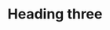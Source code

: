 ---
title: Heading three
tags: ["heading", "three", "title", "header", "text"]
icon: heading-three
svg: '<svg xmlns="http://www.w3.org/2000/svg" width="24" height="24" fill="none" viewBox="0 0 24 24" stroke-width="1.5" stroke-linecap="round" stroke-linejoin="round" stroke="currentColor"><path d="M3.75 4.5v15m9.5-15v15M3.75 12h9.5M16 9.5h5L17.5 14c2 0 3.5 1 3.5 3 0 2.74-3.409 3.2-5 1.45"/></svg>'
---